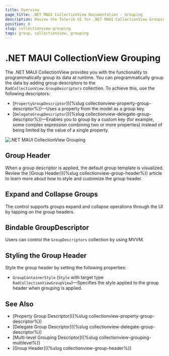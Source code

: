 ```yaml
---
title: Overview
page_title: .NET MAUI CollectionView Documentation - Grouping
description: Review the Telerik UI for .NET MAUI CollectionView Grouping feature.
position: 0
slug: collectionview-grouping
tags: group, collectionview, grouping
---
```


# .NET MAUI CollectionView Grouping

The .NET MAUI CollectionView provides you with the functionality to programmatically group its data at runtime. You can programmatically group the data by adding group descriptors to the  `RadCollectionView.GroupDescriptors` collection. To achieve this, use the following descriptors:

* [`PropertyGroupDescriptor`]({%slug collectionview-property-group-descriptor%})&mdash;Uses a property from the model as a group key.
* [`DelegateGroupDescriptor`]({%slug collectionview-delegate-group-descriptor%})&mdash;Enables you to group by a custom key (for example, some complex expression combining two or more properties) instead of being limited by the value of a single property. 

![.NET MAUI CollectionView Grouping](../images/collectionview-grouping.gif "Telerik .NET MAUI CollectionView")

## Group Header

When a group descriptor is applied, the default group template is visualized. Review the [Group Header]({%slug collectionview-group-header%}) article to learn more about how to style and customize the group header.

## Expand and Collapse Groups

The control supports groups expand and collapse operations through the UI by tapping on the group headers.

## Bindable GroupDescriptor

Users can control the `GroupDescriptors` collection by using MVVM.

## Styling the Group Header 

Style the group header by setting the following properties:

* `GroupContainerStyle` (`Style` with target type `RadCollectionViewGroupView`)&mdash;Specifies the style applied to the group header when grouping is applied.

## See Also

- [Property Group Descriptor]({%slug collectionview-property-group-descriptor%})
- [Delegate Group Descriptor]({%slug collectionview-delegate-group-descriptor%})
- [Multi-level Grouping Descriptor]({%slug collectionview-grouping-multilevel%})
- [Group Header]({%slug collectionview-group-header%})
